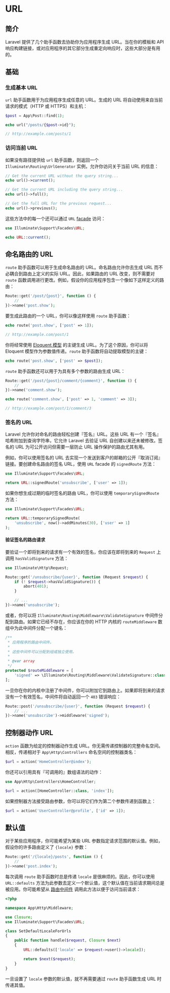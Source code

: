# URL

## 简介

Laravel 提供了几个助手函数去协助你为应用程序生成 URL。当在你的模板和 API 响应构建链接，或对应用程序的其它部分生成重定向响应时，这些大部分是有用的。

## 基础

### 生成基本 URL

`url` 助手函数用于为应用程序生成任意的 URL。生成的 URL 将自动使用来自当前请求的模式（HTTP 或 HTTPS）和主机：

```php
$post = App\Post::find(1);

echo url("/posts/{$post->id}");

// http://example.com/posts/1
```

### 访问当前 URL

如果没有路径提供给 `url` 助手函数，则返回一个 `Illuminate\Routing\UrlGenerator` 实例，允许你访问关于当前 URL 的信息：

```php
// Get the current URL without the query string...
echo url()->current();

// Get the current URL including the query string...
echo url()->full();

// Get the full URL for the previous request...
echo url()->previous();
```

这些方法中的每一个还可以通过 `URL` [facade](https://laravel.com/docs/5.8/facades) 访问：

```php
use Illuminate\Support\Facades\URL;

echo URL::current();
```

## 命名路由的 URL

`route` 助手函数可以用于生成命名路由的 URL。命名路由允许你去生成 URL 而不必耦合到路由上定义的实际 URL。因此，如果路由的 URL 改变，则不需要对 `route` 函数调用进行更改。例如，假设你的应用程序包含一个像如下这样定义的路由：

```php
Route::get('/post/{post}', function () {
    //
})->name('post.show');
```

要生成此路由的一个 URL，你可以像这样使用 `route` 助手函数：

```php
echo route('post.show', ['post' => 1]);

// http://example.com/post/1
```

你将经常使用 [Eloquent 模型](https://laravel.com/docs/5.8/eloquent) 的主键生成 URL。为了这个原因，你可以将 Eloquent 模型作为参数值传递。`route` 助手函数将自动提取模型的主键：

```php
echo route('post.show', ['post' => $post]);
```

`route` 助手函数还可以用于为具有多个参数的路由生成 URL：

```php
Route::get('/post/{post}/comment/{comment}', function () {
    //
})->name('comment.show');

echo route('comment.show', ['post' => 1, 'comment' => 3]);

// http://example.com/post/1/comment/3
```

### 签名的 URL

Laravel 允许你对命名的路由轻松创建『签名』URL。这些 URL 有一个『签名』哈希附加到查询字符串，它允许 Laravel 去验证 URL 自创建以来还未被修改。签名的 URL 为可公开访问但需要一层防止 URL 操作保护的路由尤其有用。

例如，你可以使用签名的 URL 去实现一个发送到客户的邮箱的公开『取消订阅』链接。要创建命名路由的签名 URL，使用 `URL` facade 的 `signedRoute` 方法：

```php
use Illuminate\Support\Facades\URL;

return URL::signedRoute('unsubscribe', ['user' => 1]);
```

如果你想生成过期的临时签名的路由 URL，你可以使用 `temporarySignedRoute` 方法：

```php
use Illuminate\Support\Facades\URL;

return URL::temporarySignedRoute(
    'unsubscribe', now()->addMinutes(30), ['user' => 1]
);
```

#### 验证签名的路由请求

要验证一个即将到来的请求有一个有效的签名，你应该在即将到来的 `Request` 上调用 `hasValidSignature` 方法：

```php
use Illuminate\Http\Request;

Route::get('/unsubscribe/{user}', function (Request $request) {
    if (! $request->hasValidSignature()) {
        abort(401);
    }

    // ...
})->name('unsubscribe');
```

或者，你可以将 `Illuminate\Routing\Middleware\ValidateSignature` 中间件分配到路由。如果它已经不存在，你应该在你的 HTTP 内核的 `routeMiddleware` 数组中为此中间件分配一个键名：

```php
/**
 * 应用程序的路由中间件。
 *
 * 这些中间件可以分配到组或独立使用。
 *
 * @var array
 */
protected $routeMiddleware = [
    'signed' => \Illuminate\Routing\Middleware\ValidateSignature::class,
];
```

一旦你在你的内核中注册了中间件，你可以附加它到路由上。如果即将到来的请求没有一个有效签名，中间件将自动返回一个 `403` 错误响应：

```php
Route::post('/unsubscribe/{user}', function (Request $request) {
    // ...
})->name('unsubscribe')->middleware('signed');
```

## 控制器动作 URL

`action` 函数为给定的控制器动作生成 URL。你无需传递控制器的完整命名空间。相反，传递相对于 `App\Http\Controllers` 命名空间的控制器类名：

```php
$url = action('HomeController@index');
```

你还可以引用具有『可调用的』数组语法的动作：

```php
use App\Http\Controllers\HomeController;

$url = action([HomeController::class, 'index']);
```

如果控制器方法接受路由参数，你可以将它们作为第二个参数传递到函数上：

```php
$url = action('UserController@profile', ['id' => 1]);
```

## 默认值

对于某些应用程序，你可能希望为某些 URL 参数指定请求范围的默认值。例如，假设你的许多路由定义了 `{locale}` 参数：

```php
Route::get('/{locale}/posts', function () {
    //
})->name('post.index');
```

每次调用 `route` 助手函数时总是传递 `locale` 是很麻烦的。因此，你可以使用 `URL::defaults` 方法为此参数去定义一个默认值，这个默认值在当前请求期间总是被应用。你可能希望从 [路由中间件](https://laravel.com/docs/5.8/middleware#assigning-middleware-to-routes) 调用此方法以便于访问当前请求：

```php
<?php

namespace App\Http\Middleware;

use Closure;
use Illuminate\Support\Facades\URL;

class SetDefaultLocaleForUrls
{
    public function handle($request, Closure $next)
    {
        URL::defaults(['locale' => $request->user()->locale]);

        return $next($request);
    }
}
```

一旦设置了 `locale` 参数的默认值，就不再需要通过 `route` 助手函数生成 URL 时传递其值。
